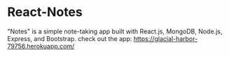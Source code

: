 # React-Notes
"Notes" is a simple note-taking app built with React.js, MongoDB, Node.js, Express, and Bootstrap.
check out the app:
https://glacial-harbor-79756.herokuapp.com/
